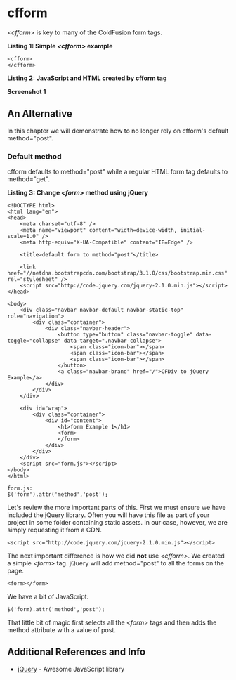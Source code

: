 cfform
======

*&lt;cfform&gt;* is key to many of the ColdFusion form tags.

**Listing 1: Simple *&lt;cfform&gt;* example**

    <cfform>
    </cfform>
    

**Listing 2: JavaScript and HTML created by cfform tag**

<script type="text/javascript">
<!--
    _CF_checkCFForm_1 = function(_CF_this)
    {
        //reset on submit
        _CF_error_exists = false;
        _CF_error_messages = new Array();
        _CF_error_fields = new Object();
        _CF_FirstErrorField = null;


        //display error messages and return success
        if( _CF_error_exists )
        {
            if( _CF_error_messages.length > 0 )
            {
                // show alert() message
                _CF_onErrorAlert(_CF_error_messages);
                // set focus to first form error, if the field supports js focus().
                if( _CF_this[_CF_FirstErrorField].type == "text" )
                { _CF_this[_CF_FirstErrorField].focus(); }

            }
            return false;
        }else {
            return true;
        }
    }
//-->
</script>

<form name="CFForm_1" id="CFForm_1" action="&#x2f;ColdFusion&#x2f;cfform&#x2f;cfform.cfm" method="post" onsubmit="return _CF_checkCFForm_1(this)"> 
</form>


**Screenshot 1**




## An Alternative

In this chapter we will demonstrate how to no longer rely on cfform's default method="post".

### Default method
cfform defaults to method="post" while a regular HTML form tag defaults to method="get".

**Listing 3: Change *&lt;form&gt;* method using jQuery**

    <!DOCTYPE html>
    <html lang="en">
    <head>
        <meta charset="utf-8" />
        <meta name="viewport" content="width=device-width, initial-scale=1.0" />
        <meta http-equiv="X-UA-Compatible" content="IE=Edge" />

        <title>default form to method="post"</title>

        <link href="//netdna.bootstrapcdn.com/bootstrap/3.1.0/css/bootstrap.min.css" rel="stylesheet" />
        <script src="http://code.jquery.com/jquery-2.1.0.min.js"></script>
    </head>

    <body>
        <div class="navbar navbar-default navbar-static-top" role="navigation">
            <div class="container">
                <div class="navbar-header">
                    <button type="button" class="navbar-toggle" data-toggle="collapse" data-target=".navbar-collapse">
                        <span class="icon-bar"></span>
                        <span class="icon-bar"></span>
                        <span class="icon-bar"></span>
                    </button>
                    <a class="navbar-brand" href="/">CFDiv to jQuery Example</a>
                </div>
            </div>
        </div>

        <div id="wrap">
            <div class="container">
                <div id="content">
                    <h1>form Example 1</h1>
                    <form>
                    </form>
                </div>
            </div>
        </div>
        <script src="form.js"></script>
    </body>
    </html>
    
    form.js:
    $('form').attr('method','post');
    

Let's review the more important parts of this. First we must ensure we have included the jQuery library. 
Often you will have this file as part of your project in some folder containing static assets. 
In our case, however, we are simply requesting it from a CDN.

    <script src="http://code.jquery.com/jquery-2.1.0.min.js"></script>

The next important difference is how we did **not** use *&lt;cfform&gt;*. 
We created a simple *&lt;form&gt;* tag. jQuery will add method="post" to all the forms on the page.

    <form></form>

We have a bit of JavaScript.

    $('form).attr('method','post');

That little bit of magic first selects all the *&lt;form&gt;* tags and then adds the method attribute with a value of post.



## Additional References and Info

* [jQuery](http://jquery.com) - Awesome JavaScript library

